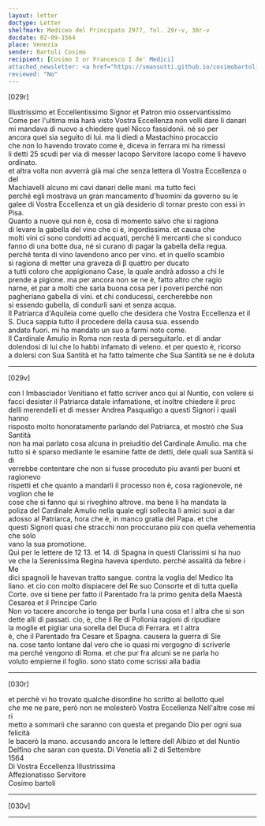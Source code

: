 ```yaml
---
layout: letter
doctype: Letter
shelfmark: Mediceo del Principato 2977, fol. 29r-v, 30r-v
docdate: 02-09-1564
place: Venezia
sender: Bartoli Cosimo
recipient: [Cosimo I or Francesco I de' Medici]
attached_newsletter: <a href="https://smansutti.github.io/cosimobartoli/texts/3079_085/">3079_085</a>
reviewed: "No"
---
```


[029r]  
  
  
Illustrissimo et Eccellentissimo Signor et Patron mio osservantissimo  
Come per l'ultima mia harà visto Vostra Eccellenza non volli dare li danari  
mi mandava di nuovo a chiedere quel Nicco fassidonii. né so per  
ancora quel sia seguito di lui. ma li diedi a Mastachino procaccio  
che non lo havendo trovato come è, diceva in ferrara mi ha rimessi  
li detti 25 scudi per via di messer Iacopo Servitore Iacopo come li havevo ordinato.  
et altra volta non avverrà già mai che senza lettera di Vostra Eccellenza o del  
Machiavelli alcuno mi cavi danari delle mani. ma tutto feci  
perché egli mostrava un gran mancamento d'huomini da governo su le  
galee di Vostra Eccellenza et un già desiderio di tornar presto con essi in Pisa.  
Quanto a nuove qui non è, cosa di momento salvo che si ragiona  
di levare la gabella del vino che ci è, ingordissima. et causa che  
molti vini ci sono condotti ad acquati, perché li mercanti che si conduco  
fanno di una botte dua, né si curano di pagar la gabella della regua.  
perché tenta di vino lavendono anco per vino. et in quello scambio  
si ragiona di metter una graveza di β quattro per ducato  
a tutti coloro che appigionano Case, la quale andrà adosso a chi le  
prende a pigione. ma per ancora non se ne è, fatto altro che ragio  
narne, et par a molti che saria buona cosa per i poveri perché non  
pagheriano gabella di vini. et chi conducessi, cercherebbe non  
si essendo gubella, di condurli sani et senza acqua.  
Il Patriarca d'Aquileia come quello che desidera che Vostra Eccellenza et il  
S. Duca sappia tutto il procedere della causa sua. essendo  
andato fuori. mi ha mandato un suo a farmi noto come.  
Il Cardinale Amulio in Roma non resta di perseguitarlo. et di andar  
dolendosi di lui che lo habbi infamato di veleno. et per questo è, ricorso  
a dolersi con Sua Santità et ha fatto talmente che Sua Santità se ne è doluta  
  
---  

[029v]  
  
  
con l Imbasciador Venitiano et fatto scriver anco qui al Nuntio, con volere si  
facci desister il Patriarca datale infamatione, et inoltre chiedere il proc  
delli merendelli et di messer Andrea Pasqualigo a questi Signori i quali hanno  
risposto molto honoratamente parlando del Patriarca, et mostrò che Sua Santità  
non ha mai parlato cosa alcuna in preiuditio del Cardinale Amulio. ma che  
tutto si è sparso mediante le esamine fatte de detti, dele quali sua Santità si di  
verrebbe contentare che non si fusse proceduto piu avanti per buoni et ragionevo  
rispetti et che quanto a mandarli il processo non è, cosa ragionevole, né voglion che le  
cose che si fanno qui si riveghino altrove. ma bene li ha mandata la  
poliza del Cardinale Amulio nella quale egli sollecita li amici suoi a dar  
adosso al Patriarca, hora che è, in manco gratia del Papa. et che  
questi Signori quasi che stracchi non proccurano più con quella vehementia che solo  
vano la sua promotione.  
Qui per le lettere de 12 13. et 14. di Spagna in questi Clarissimi si ha nuo  
ve che la Serenissima Regina haveva sperduto. perché assalità da febre i Me  
dici spagnoli le havevan tratto sangue. contra la voglia del Medico Ita  
liano. et cio con molto dispiacere del Re suo Consorte et di tutta quella  
Corte. ove si tiene per fatto il Parentado fra la primo genita della Maestà  
Cesarea et il Principe Carlo  
Non vo tacere ancorche io tenga per burla l una cosa et l altra che si son  
dette alli dì passati. cio, è, che il Re di Pollonia ragioni di ripudiare  
la moglie et pigliar una sorella del Duca di Ferrara. et l altra  
è, che il Parentado fra Cesare et Spagna. causera la guerra di Sie  
na. cose tanto lontane dal vero che io quasi mi vergogno di scriverle  
ma perché vengono di Roma. et che pur fra alcuni se ne parla ho  
voluto empierne il foglio. sono stato come scrissi alla badia  
  
---  

[030r]  
  
  
et perchè vi ho trovato qualche disordine ho scritto al bellotto quel  
che me ne pare, però non ne molesterò Vostra Eccellenza Nell'altre cose mi ri  
metto a sommarii che saranno con questa et pregando Dio per ogni sua felicità  
le bacerò la mano. accusando ancora le lettere dell Albizo et del Nuntio  
Delfino che saran con questa. Di Venetia alli 2 di Settembre  
1564  
Di Vostra Eccellenza Illustrissima  
Affezionatisso Servitore  
Cosimo bartoli  
  
---  

[030v]  
  
  
  
---  

